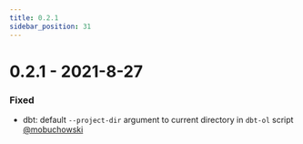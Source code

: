 ```yaml
---
title: 0.2.1
sidebar_position: 31
---
```


# 0.2.1 - 2021-8-27

### Fixed

* dbt: default `--project-dir` argument to current directory in `dbt-ol` script [@mobuchowski](https://github.com/mobuchowski)